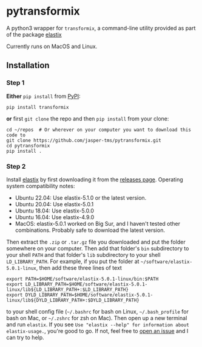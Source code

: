# pytransformix

A python3 wrapper for `transformix`, a command-line utility provided as part of the package [elastix](https://elastix.lumc.nl/index.php)

Currently runs on MacOS and Linux.


## Installation
### Step 1
**Either** `pip install` from [PyPI](https://pypi.org/project/transformix/):

    pip install transformix

**or** first `git clone` the repo and then `pip install` from your clone:

    cd ~/repos  # Or wherever on your computer you want to download this code to
    git clone https://github.com/jasper-tms/pytransformix.git
    cd pytransformix
    pip install .

### Step 2
Install [elastix](https://elastix.lumc.nl/download.php) by first downloading it from the [releases page](https://github.com/SuperElastix/elastix/releases). Operating system compatibility notes:
- Ubuntu 22.04: Use elastix-5.1.0 or the latest version.
- Ubuntu 20.04: Use elastix-5.0.1
- Ubuntu 18.04: Use elastix-5.0.0
- Ubuntu 16.04: Use elastix-4.9.0
- MacOS: elastix-5.0.1 worked on Big Sur, and I haven't tested other combinations. Probably safe to download the latest version.

Then extract the `.zip` or `.tar.gz` file you downloaded and put the folder somewhere on your computer. Then add that folder's `bin` subdirectory to your shell `PATH` and that folder's `lib` subdirectory to your shell `LD_LIBRARY_PATH`. For example, if you put the folder at `~/software/elastix-5.0.1-linux`, then add these three lines of text

    export PATH=$HOME/software/elastix-5.0.1-linux/bin:$PATH
    export LD_LIBRARY_PATH=$HOME/software/elastix-5.0.1-linux/lib${LD_LIBRARY_PATH+:$LD_LIBRARY_PATH}
    export DYLD_LIBRARY_PATH=$HOME/software/elastix-5.0.1-linux/lib${DYLD_LIBRARY_PATH+:$DYLD_LIBRARY_PATH}

to your shell config file (`~/.bashrc` for bash on Linux, `~/.bash_profile` for bash on Mac, or `~/.zshrc` for zsh on Mac). Then open up a new terminal and run `elastix`. If you see `Use "elastix --help" for information about elastix-usage.`, you're good to go. If not, feel free to [open an issue](https://github.com/jasper-tms/pytransformix/issues) and I can try to help.
